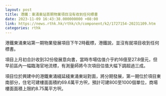 ```yaml
---
layout: post
title: 港鐵：東涌東站首期物業項目沒有收到任何標書
date: 2023-11-09 16:43:38.000000000 +08:00
link: https://news.rthk.hk/rthk/ch/component/k2/1727154-20231109.htm
categories: rthk
---
```


港鐵東涌東站第一期物業發展項目下午2時截標，港鐵說，並沒有就項目收到任何標書。

項目上月初合計收到32份發展意向書，當時市場估值介乎約16億至27.8億元，但早前區內一幅臨海官地流標，有測量師將今次項目估值大幅下調超過三成。

項目位於興建中的港鐵東涌綫延綫東涌東站對面，將分期發展，第一期位於項目東南部分，住宅可建樓面面積約69.6萬平方呎，預計可建800至1000個單位，商場樓面面積上限約8.75萬平方呎。
